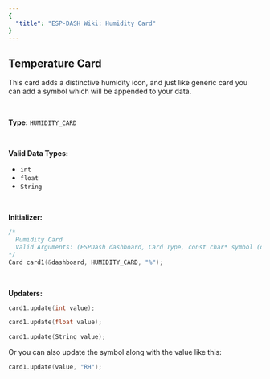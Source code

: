 ```yaml
---
{
  "title": "ESP-DASH Wiki: Humidity Card"
}
---
```

## Temperature Card

This card adds a distinctive humidity icon, and just like generic card you can add a symbol which will be appended to your data.

<br>

**Type:** 
`HUMIDITY_CARD`

<br>

**Valid Data Types:**
- `int`
- `float`
- `String`

<br>

**Initializer:**
```cpp
/* 
  Humidity Card
  Valid Arguments: (ESPDash dashboard, Card Type, const char* symbol (optional) )
*/
Card card1(&dashboard, HUMIDITY_CARD, "%");
```

<br>

**Updaters:**

```cpp
card1.update(int value);
```

```cpp
card1.update(float value);
```

```cpp
card1.update(String value);
```

Or you can also update the symbol along with the value like this:

```cpp
card1.update(value, "RH");
```